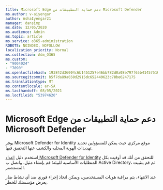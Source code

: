```yaml
---
title: Microsoft Edge دعم حماية التطبيقات من Microsoft Defender
ms.author: v-aiyengar
author: AshaIyengar21
manager: dansimp
ms.date: 12/05/2020
ms.audience: Admin
ms.topic: article
ms.service: o365-administration
ROBOTS: NOINDEX, NOFOLLOW
localization_priority: Normal
ms.collection: Adm_O365
ms.custom:
- "9004024"
- "7090"
ms.openlocfilehash: 193842d36004c6b1451257e46bb782d0a08e797f65b41457510339fb90aa7083
ms.sourcegitcommit: b5f7da89a650d2915dc652449623c78be6247175
ms.translationtype: MT
ms.contentlocale: ar-SA
ms.lasthandoff: 08/05/2021
ms.locfileid: "53974620"
---
```

# <a name="microsoft-edges-support-for-microsoft-defender-application-guard"></a>Microsoft Edge دعم حماية التطبيقات من Microsoft Defender

يوفر Microsoft Defender for Identity موقع مركزي حيث يمكن للمسؤولين تحديد تهديدات الهوية المحليه والكشف عنها التحقيق فيها. 

استخدم دليل [إعداد Microsoft Defender for Identity](https://admin.microsoft.com/AdminPortal/Home?#/modernonboarding/microsoftdefenderforidentitysetupguide) للتحقق من أنك قد أوفيت بكل المتطلبات الأساسية للبيئة؛ قم بإنشاء مثيل، واتصل ب Active Directory، ثم قم بتثبيت المستشعر. 

عند الانتهاء، يتم مراقبة هويات المستخدمين، ويمكن اتخاذ إجراء فوري ضد أي نشاط ضار يعرض مؤسستك للخطر.
